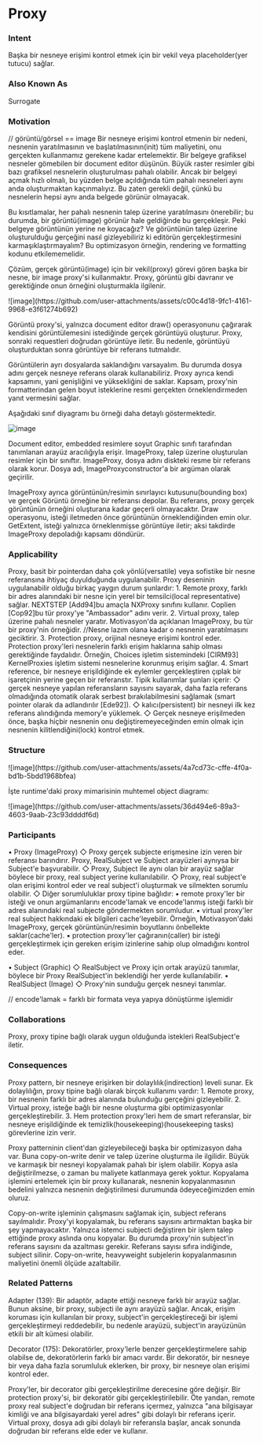 <h1>Proxy</h1>

<h3>Intent</h3>
Başka bir nesneye erişimi kontrol etmek için bir vekil veya placeholder(yer tutucu) sağlar.

<h3>Also Known As</h3>
Surrogate

<h3>Motivation</h3>
<p>
// görüntü/görsel == image
Bir nesneye erişimi kontrol etmenin bir nedeni, nesnenin yaratılmasının ve başlatılmasının(init) tüm maliyetini, onu gerçekten kullanmamız gerekene kadar ertelemektir.
Bir belgeye grafiksel nesneler gömebilen bir document editor düşünün. Büyük raster resimler gibi bazı grafiksel nesnelerin oluşturulması pahalı olabilir.
Ancak bir belgeyi açmak hızlı olmalı, bu yüzden belge açıldığında tüm pahalı nesneleri aynı anda oluşturmaktan kaçınmalıyız.
Bu zaten gerekli değil, çünkü bu nesnelerin hepsi aynı anda belgede görünür olmayacak.

Bu kısıtlamalar, her pahalı nesnenin talep üzerine yaratılmasını önerebilir; bu durumda, bir görüntü(image) görünür hale geldiğinde bu gerçekleşir.
Peki belgeye görüntünün yerine ne koyacağız? Ve görüntünün talep üzerine oluşturulduğu gerçeğini nasıl gizleyebiliriz ki editörün gerçekleştirmesini karmaşıklaştırmayalım? Bu optimizasyon örneğin, rendering ve formatting kodunu etkilememelidir.

Çözüm, gerçek görüntü(image) için bir vekil(proxy) görevi gören başka bir nesne, bir image proxy'si kullanmaktır. Proxy, görüntü gibi davranır ve gerektiğinde onun örneğini oluşturmakla ilgilenir.
</p>
![image](https://github.com/user-attachments/assets/c00c4d18-9fc1-4161-9968-e3f61274b692)

<p>
Görüntü proxy'si, yalnızca document editor draw() operasyonunu çağırarak kendisini görüntülemesini istediğinde gerçek görüntüyü oluşturur. 
Proxy, sonraki requestleri doğrudan görüntüye iletir. Bu nedenle, görüntüyü oluşturduktan sonra görüntüye bir referans tutmalıdır.

Görüntülerin ayrı dosyalarda saklandığını varsayalım. Bu durumda dosya adını gerçek nesneye referans olarak kullanabiliriz. Proxy ayrıca kendi kapsamını, yani genişliğini ve yüksekliğini de saklar. Kapsam, proxy'nin formatterindan gelen boyut isteklerine resmi gerçekten örneklendirmeden yanıt vermesini sağlar.

Aşağıdaki sınıf diyagramı bu örneği daha detaylı göstermektedir.
</p>

![image](https://github.com/user-attachments/assets/c1a79098-b03d-4758-8a7f-06f7ab9726b5)

Document editor, embedded resimlere soyut Graphic sınıfı tarafından tanımlanan arayüz aracılığıyla erişir. ImageProxy, talep üzerine oluşturulan resimler için bir sınıftır. ImageProxy, dosya adını diskteki resme bir referans olarak korur. Dosya adı, ImageProxyconstructor'a bir argüman olarak geçirilir.

ImageProxy ayrıca görüntünün/resimin sınırlayıcı kutusunu(bounding box) ve gerçek Görüntü örneğine bir referansı depolar. Bu referans, proxy gerçek görüntünün örneğini oluşturana kadar geçerli olmayacaktır. Draw operasyonu, isteği iletmeden önce görüntünün örneklendiğinden emin olur. GetExtent, isteği yalnızca örneklenmişse görüntüye iletir; aksi takdirde ImageProxy depoladığı kapsamı döndürür.

<h3>Applicability</h3>
Proxy, basit bir pointerdan daha çok yönlü(versatile) veya sofistike bir nesne referansına ihtiyaç duyulduğunda uygulanabilir. Proxy deseninin uygulanabilir olduğu birkaç yaygın durum şunlardır:
1. Remote proxy, farklı bir adres alanındaki bir nesne için yerel bir temsilci(local representative) sağlar. 
   NEXTSTEP [Add94]bu amaçla NXProxy sınıfını kullanır. Coplien [Cop92]bu tür proxy'ye "Ambassador" adını verir.
2. Virtual proxy, talep üzerine pahalı nesneler yaratır. Motivasyon'da açıklanan ImageProxy, bu tür bir proxy'nin örneğidir. 
   //Nesne lazım olana kadar o nesnenin yaratılmasını geciktirir.
3. Protection proxy, orijinal nesneye erişimi kontrol eder. Protection proxy'leri nesnelerin farklı erişim haklarına sahip olması gerektiğinde faydalıdır. Örneğin, Choices işletim sistemindeki [CIRM93] KernelProxies işletim sistemi nesnelerine korunmuş erişim sağlar.
4. Smart reference, bir nesneye erişildiğinde ek eylemler gerçekleştiren çıplak bir işaretçinin yerine geçen bir referanstır. Tipik kullanımlar şunları içerir:
   ◇ gerçek nesneye yapılan referansların sayısını sayarak, daha fazla referans olmadığında otomatik olarak serbest bırakılabilmesini sağlamak (smart pointer olarak da adlandırılır [Ede92]).
   ◇ kalıcı(persistent) bir nesneyi ilk kez referans alındığında memory'e yüklemek.
   ◇ Gerçek nesneye erişilmeden önce, başka hiçbir nesnenin onu değiştiremeyeceğinden emin olmak için nesnenin kilitlendiğini(lock) kontrol etmek.

<h3>Structure</h3>
![image](https://github.com/user-attachments/assets/4a7cd73c-cffe-4f0a-bd1b-5bdd1968bfea)
<p>
İşte runtime'daki proxy mimarisinin muhtemel object diagramı:
</p>
![image](https://github.com/user-attachments/assets/36d494e6-89a3-4603-9aab-23c93ddddf6d)

<h3>Participants</h3>
<p>
• Proxy (ImageProxy)
   ◇ Proxy gerçek subjecte erişmesine izin veren bir referansı barındırır. Proxy, RealSubject ve Subject arayüzleri aynıysa bir Subject'e başvurabilir.
   ◇ Proxy, Subject ile aynı olan bir arayüz sağlar böylece bir proxy, real subject yerine kullanılabilir.
   ◇ Proxy, real subject'e olan erişimi kontrol eder ve real subject'i oluşturmak ve silmekten sorumlu olabilir. 
   ◇ Diğer sorumluluklar proxy tipine bağlıdır:
      ▪ remote proxy'ler bir isteği ve onun argümanlarını encode'lamak ve encode'lanmış isteği farklı bir adres alanındaki real subjecte göndermekten sorumludur.
      ▪ virtual proxy'ler real subject hakkındaki ek bilgileri cache'leyebilir. Örneğin, Motivasyon'daki ImageProxy, gerçek görüntünün/resimin boyutlarını önbellekte saklar(cache'ler).
      ▪ protection proxy'ler çağıranın(caller) bir isteği gerçekleştirmek için gereken erişim izinlerine sahip olup olmadığını kontrol eder.

• Subject (Graphic)
   ◇ RealSubject ve Proxy için ortak arayüzü tanımlar, böylece bir Proxy RealSubject'in beklendiği her yerde kullanılabilir.
• RealSubject (Image)
   ◇ Proxy'nin sunduğu gerçek nesneyi tanımlar.

// encode'lamak = farklı bir formata veya yapıya dönüştürme işlemidir
</p>
<h3>Collaborations</h3>
Proxy, proxy tipine bağlı olarak uygun olduğunda istekleri RealSubject'e iletir.

<h3>Consequences</h3>
Proxy pattern, bir nesneye erişirken bir dolaylılık(indirection) leveli sunar. Ek dolaylılığın, proxy tipine bağlı olarak birçok kullanımı vardır:
1. Remote proxy, bir nesnenin farklı bir adres alanında bulunduğu gerçeğini gizleyebilir.
2. Virtual proxy, isteğe bağlı bir nesne oluşturma gibi optimizasyonlar gerçekleştirebilir.
3. Hem protection proxy'leri hem de smart referanslar, bir nesneye erişildiğinde ek temizlik(housekeeping)(housekeeping tasks) görevlerine izin verir.

Proxy patterninin client'dan gizleyebileceği başka bir optimizasyon daha var. Buna copy-on-write denir ve talep üzerine oluşturma ile ilgilidir.
Büyük ve karmaşık bir nesneyi kopyalamak pahalı bir işlem olabilir. Kopya asla değiştirilmezse, o zaman bu maliyete katlanmaya gerek yoktur.
Kopyalama işlemini ertelemek için bir proxy kullanarak, nesnenin kopyalanmasının bedelini yalnızca nesnenin değiştirilmesi durumunda ödeyeceğimizden emin oluruz.

Copy-on-write işleminin çalışmasını sağlamak için, subject referans sayılmalıdır. Proxy'yi kopyalamak, bu referans sayısını artırmaktan başka bir şey yapmayacaktır.
Yalnızca istemci subjecti değiştiren bir işlem talep ettiğinde proxy aslında onu kopyalar.
Bu durumda proxy'nin subject'in referans sayısını da azaltması gerekir. Referans sayısı sıfıra indiğinde, subject silinir.
Copy-on-write, heavyweight subjelerin kopyalanmasının maliyetini önemli ölçüde azaltabilir.

<h3>Related Patterns</h3>
Adapter (139): Bir adaptör, adapte ettiği nesneye farklı bir arayüz sağlar. Bunun aksine, bir proxy, subjecti ile aynı arayüzü sağlar. Ancak, erişim koruması için kullanılan bir proxy, subject'in gerçekleştireceği bir işlemi gerçekleştirmeyi reddedebilir, bu nedenle arayüzü, subject'in arayüzünün etkili bir alt kümesi olabilir.

Decorator (175): Dekoratörler, proxy'lerle benzer gerçekleştirmelere sahip olabilse de, dekoratörlerin farklı bir amacı vardır. Bir dekoratör, bir nesneye bir veya daha fazla sorumluluk eklerken, bir proxy, bir nesneye olan erişimi kontrol eder.

Proxy'ler, bir decorator gibi gerçekleştirilme derecesine göre değişir. Bir protection proxy'si, bir dekoratör gibi gerçekleştirilebilir.
Öte yandan, remote proxy real subject'e doğrudan bir referans içermez, yalnızca "ana bilgisayar kimliği ve ana bilgisayardaki yerel adres" gibi dolaylı bir referans içerir. 
Virtual proxy, dosya adı gibi dolaylı bir referansla başlar, ancak sonunda doğrudan bir referans elde eder ve kullanır.




